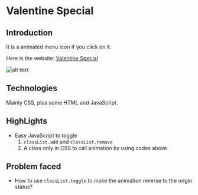 # Valentine Special

## Introduction

It is a animated menu icon if you click on it.

Here is the website: [Valentine Special](https://louuu03.github.io/EverydayLilChallenge/ValentineSpecial/index.html)


![alt text](./Icon/gif.gif)


## Technologies

Mainly CSS, plus some HTML and JavaScript.


## HighLights

* Easy JavaScript to toggle
    1. ```classList.add``` and  ```classList.remove```
    2. A class only in CSS to call animation by using codes above


## Problem faced

* How to use ``` classList.toggle ``` to make the animation reverse to the origin status?
